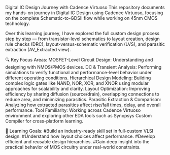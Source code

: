 Digital IC Design Journey with Cadence Virtuoso
This repository documents my hands-on journey in Digital IC Design using Cadence Virtuoso, focusing on the complete Schematic-to-GDSII flow while working on 45nm CMOS technology.

Over this learning journey, I have explored the full custom design process step by step — from transistor-level schematics to layout creation, design rule checks (DRC), layout-versus-schematic verification (LVS), and parasitic extraction (AV_Extracted view).

🔍 Key Focus Areas:
MOSFET-Level Circuit Design: Understanding and designing with NMOS/PMOS devices.
DC & Transient Analysis: Performing simulations to verify functional and performance-level behavior under different operating conditions.
Hierarchical Design Modeling: Building complex logic gates like NAND, NOR, XOR, and XNOR using modular approaches for scalability and clarity.
Layout Optimization: Improving efficiency by sharing diffusion (source/drain), overlapping connections to reduce area, and minimizing parasitics.
Parasitic Extraction & Comparison: Analyzing how extracted parasitics affect rise/fall times, delay, and overall performance.
Tool Familiarity: Working across Cadence Virtuoso environment and exploring other EDA tools such as Synopsys Custom Compiler for cross-platform learning.

🧠 Learning Goals:
#Build an industry-ready skill set in full-custom VLSI design.
#Understand how layout choices affect performance.
#Develop efficient and reusable design hierarchies.
#Gain deep insight into the practical behavior of MOS circuitry under real-world constraints.
